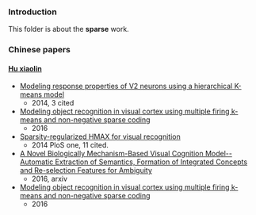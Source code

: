 ### Introduction
This folder is about the **sparse** work.

### Chinese papers
#### [Hu xiaolin][1] 
- [Modeling response properties of V2 neurons using a hierarchical K-means model][2]
	- 2014, 3 cited
- [Modeling object recognition in visual cortex using multiple firing k-means and non-negative sparse coding][3]
	- 2016
- [Sparsity-regularized HMAX for visual recognition][4]
	- 2014 PloS one, 11 cited.
- [A Novel Biologically Mechanism-Based Visual Cognition Model--Automatic Extraction of Semantics, Formation of Integrated Concepts and Re-selection Features for Ambiguity][5]
	- 2016, arxiv
- [Modeling object recognition in visual cortex using multiple firing k-means and non-negative sparse coding][6]
	- 2016





[1]:	http://www.xlhu.cn/
[2]:	http://qipeng.me/research/publications/HuZhangQiZhang14.pdf
[3]:	http://ac.els-cdn.com/S016516841500290X/1-s2.0-S016516841500290X-main.pdf?_tid=54633b4a-4027-11e6-a08c-00000aacb35d&acdnat=1467445014_c8390737d1d71edf756e71b596650b51
[4]:	http://journals.plos.org/plosone/article/asset?id=10.1371%2Fjournal.pone.0081813.PDF
[5]:	http://arxiv.org/abs/1603.07886
[6]:	http://ac.els-cdn.com/S016516841500290X/1-s2.0-S016516841500290X-main.pdf?_tid=c5539286-4028-11e6-9fc2-00000aacb361&acdnat=1467445633_798e3139ccdb48a6cb2c78108f54748e